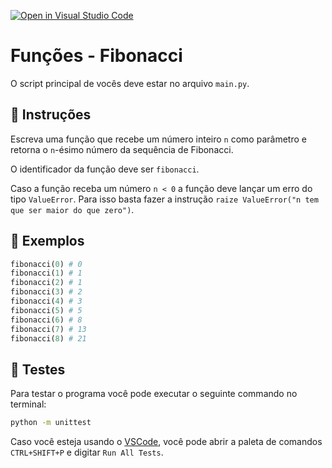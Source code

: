 [![Open in Visual Studio Code](https://classroom.github.com/assets/open-in-vscode-718a45dd9cf7e7f842a935f5ebbe5719a5e09af4491e668f4dbf3b35d5cca122.svg)](https://classroom.github.com/online_ide?assignment_repo_id=10997226&assignment_repo_type=AssignmentRepo)
# Funções - Fibonacci

O script principal de vocês deve estar no arquivo `main.py`.

## 📝 Instruções

Escreva uma função que recebe um número inteiro `n` como parâmetro e retorna o `n`-ésimo número da sequência de Fibonacci.

O identificador da função deve ser `fibonacci`.

Caso a função receba um número `n < 0` a função deve lançar um erro do tipo `ValueError`.
Para isso basta fazer a instrução `raize ValueError("n tem que ser maior do que zero")`.

## 📌 Exemplos

```python
fibonacci(0) # 0
fibonacci(1) # 1
fibonacci(2) # 1
fibonacci(3) # 2
fibonacci(4) # 3
fibonacci(5) # 5
fibonacci(6) # 8
fibonacci(7) # 13
fibonacci(8) # 21
```

## 🧪 Testes

Para testar o programa você pode executar o seguinte commando no terminal:

```bash
python -m unittest
```

Caso você esteja usando o [VSCode](https://code.visualstudio.com/), você pode abrir a paleta de comandos `CTRL+SHIFT+P` e digitar `Run All Tests`.
